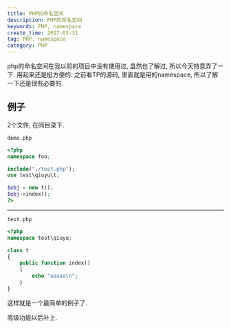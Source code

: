 ```yaml
---
title: PHP的命名空间
description: PHP的命名空间
keywords: PHP, namespace
create_time: 2017-03-31
tag: PHP, namespace
category: PHP
---
```


php的命名空间在我以前的项目中没有使用过, 虽然也了解过, 所以今天特意弄了一下. 用起来还是挺方便的. 之前看TP的源码, 里面就是用的namespace, 所以了解一下还是很有必要的.

## 例子

2个文件, 在同目录下. 

`demo.php`

```php
<?php 
namespace foo;

include("./test.php");
use test\qiuyu\t;

$obj = new t();
$obj->index();
?>
```

---

`test.php`

```php
<?php
namespace test\qiuyu;

class t
{
    public function index()
    {
        echo "aaaaa\n";
    }
}
```

这样就是一个最简单的例子了. 

高级功能以后补上. 


